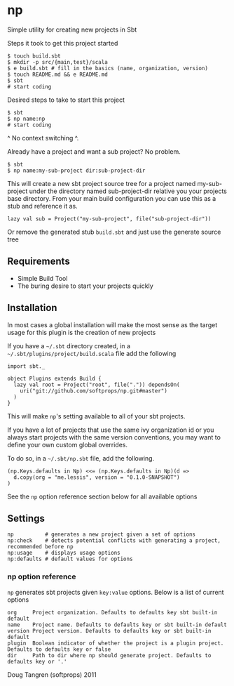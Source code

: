 # np

Simple utility for creating new projects in Sbt

Steps it took to get this project started

    $ touch build.sbt
    $ mkdir -p src/{main,test}/scala
    $ e build.sbt # fill in the basics (name, organization, version)
    $ touch README.md && e README.md
    $ sbt
    # start coding

Desired steps to take to start this project

    $ sbt
    $ np name:np
    # start coding

^ No context switching ^.

Already have a project and want a sub project? No problem.

    $ sbt
    $ np name:my-sub-project dir:sub-project-dir

This will create a new sbt project source tree for a project named my-sub-project under
the directory named sub-project-dir relative you your projects base directory. From your main build configuration you can use this as a stub and reference it as.

    lazy val sub = Project("my-sub-project", file("sub-project-dir"))

Or remove the generated stub `build.sbt` and just use the generate source tree

## Requirements

- Simple Build Tool
- The buring desire to start your projects quickly

## Installation

In most cases a global installation will make the most sense as the target usage for this plugin is the creation of new projects

If you have a `~/.sbt` directory created, in a `~/.sbt/plugins/project/build.scala` file add the following

    import sbt._

    object Plugins extends Build {
      lazy val root = Project("root", file(".")) dependsOn(
        uri("git://github.com/softprops/np.git#master")
      )
    }

This will make `np`'s setting available to all of your sbt projects.

If you have a lot of projects that use the same ivy organization id or you always start projects with the same version conventions, you may want to define your own custom global overrides.

To do so, in a `~/.sbt/np.sbt` file, add the following.

    (np.Keys.defaults in Np) <<= (np.Keys.defaults in Np)(d =>
      d.copy(org = "me.lessis", version = "0.1.0-SNAPSHOT")
    )

See the `np` option reference section below for all available options

## Settings

    np          # generates a new project given a set of options
    np:check    # detects potential conflicts with generating a project, recommended before np
    np:usage    # displays usage options
    np:defaults # default values for options

### np option reference

`np` generates sbt projects given `key:value` options. Below is a list of current options

    org     Project organization. Defaults to defaults key sbt built-in default
    name    Project name. Defaults to defaults key or sbt built-in default
    version Project version. Defaults to defaults key or sbt built-in default
    plugin  Boolean indicator of whether the project is a plugin project. Defaults to defaults key or false
    dir     Path to dir where np should generate project. Defaults to defaults key or '.'

Doug Tangren (softprops) 2011
